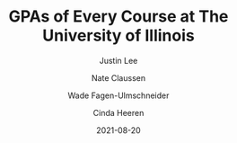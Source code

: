 ---
title: GPAs of Every Course at The University of Illinois

external-url: /discovery/gpa_of_every_course_at_illinois/
external-img: /discovery/gpa_of_every_course_at_illinois/img.png

date: 2021-08-20
updated: 2025-10-08

author:
- Justin Lee
- Nate Claussen
- Wade Fagen-Ulmschneider
- Cinda Heeren

tags:
- visualization
- visualization_gpa
---